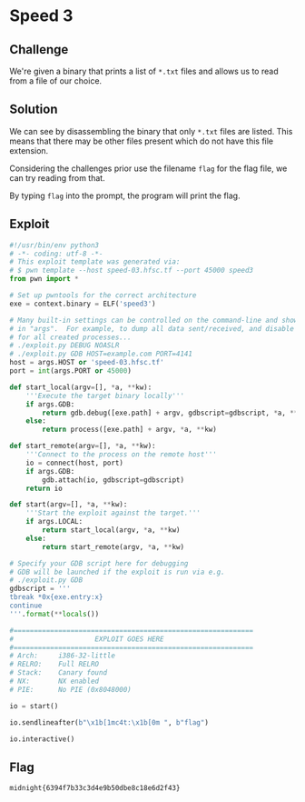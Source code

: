 # Speed 3

## Challenge

We're given a binary that prints a list of `*.txt` files and allows us to read from a file of our choice.

## Solution

We can see by disassembling the binary that only `*.txt` files are listed.
This means that there may be other files present which do not have this file extension.

Considering the challenges prior use the filename `flag` for the flag file, we can try reading from that.

By typing `flag` into the prompt, the program will print the flag.

## Exploit

```py
#!/usr/bin/env python3
# -*- coding: utf-8 -*-
# This exploit template was generated via:
# $ pwn template --host speed-03.hfsc.tf --port 45000 speed3
from pwn import *

# Set up pwntools for the correct architecture
exe = context.binary = ELF('speed3')

# Many built-in settings can be controlled on the command-line and show up
# in "args".  For example, to dump all data sent/received, and disable ASLR
# for all created processes...
# ./exploit.py DEBUG NOASLR
# ./exploit.py GDB HOST=example.com PORT=4141
host = args.HOST or 'speed-03.hfsc.tf'
port = int(args.PORT or 45000)

def start_local(argv=[], *a, **kw):
    '''Execute the target binary locally'''
    if args.GDB:
        return gdb.debug([exe.path] + argv, gdbscript=gdbscript, *a, **kw)
    else:
        return process([exe.path] + argv, *a, **kw)

def start_remote(argv=[], *a, **kw):
    '''Connect to the process on the remote host'''
    io = connect(host, port)
    if args.GDB:
        gdb.attach(io, gdbscript=gdbscript)
    return io

def start(argv=[], *a, **kw):
    '''Start the exploit against the target.'''
    if args.LOCAL:
        return start_local(argv, *a, **kw)
    else:
        return start_remote(argv, *a, **kw)

# Specify your GDB script here for debugging
# GDB will be launched if the exploit is run via e.g.
# ./exploit.py GDB
gdbscript = '''
tbreak *0x{exe.entry:x}
continue
'''.format(**locals())

#===========================================================
#                    EXPLOIT GOES HERE
#===========================================================
# Arch:     i386-32-little
# RELRO:    Full RELRO
# Stack:    Canary found
# NX:       NX enabled
# PIE:      No PIE (0x8048000)

io = start()

io.sendlineafter(b"\x1b[1mc4t:\x1b[0m ", b"flag")

io.interactive()
```

## Flag

```
midnight{6394f7b33c3d4e9b50dbe8c18e6d2f43}
```
